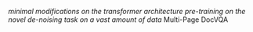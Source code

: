 
*minimal modifications on the transformer architecture*
*pre-training on the novel de-noising task on a vast amount of data*
Multi-Page DocVQA
